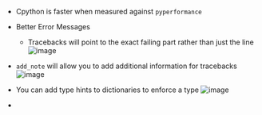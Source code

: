 * Cpython is faster when measured against `pyperformance`
* Better Error Messages
  * Tracebacks will point to the exact failing part rather than just the line![image](https://user-images.githubusercontent.com/7660667/205453454-e6503929-a095-4048-b700-610c1c255af0.png)
* `add_note` will allow you to add additional information for tracebacks ![image](https://user-images.githubusercontent.com/7660667/205453620-c648465d-ddaa-496d-9c52-2f4a0882ab38.png)
* You can add type hints to dictionaries to enforce a type ![image](https://user-images.githubusercontent.com/7660667/205453710-c07e0228-5b5d-4d39-8e08-3649ca3c985d.png)

* 
